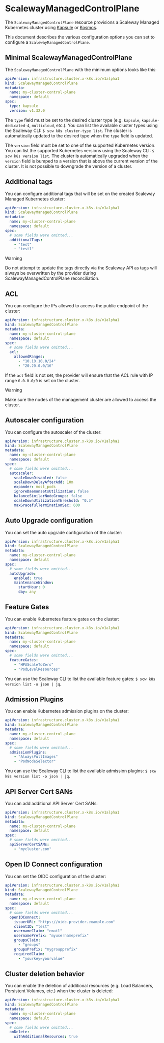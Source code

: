 # ScalewayManagedControlPlane

The `ScalewayManagedControlPlane` resource provisions a Scaleway Managed Kubernetes cluster
using [Kapsule](https://www.scaleway.com/en/kubernetes-kapsule/) or [Kosmos](https://www.scaleway.com/fr/kubernetes-kosmos/).

This document describes the various configuration options you can set to configure a `ScalewayManagedControlPlane`.

## Minimal ScalewayManagedControlPlane

The `ScalewayManagedControlPlane` with the minimum options looks like this:

```yaml
apiVersion: infrastructure.cluster.x-k8s.io/v1alpha1
kind: ScalewayManagedControlPlane
metadata:
  name: my-cluster-control-plane
  namespace: default
spec:
  type: kapsule
  version: v1.32.0
```

The `type` field must be set to the desired cluster type (e.g. `kapsule`, `kapsule-dedicated-4`, `multicloud`, etc.).
You can list the available cluster types using the Scaleway CLI: `$ scw k8s cluster-type list`.
The cluster is automatically updated to the desired type when the `type` field is updated.

The `version` field must be set to one of the supported Kubernetes version.
You can list the supported Kubernetes versions using the Scaleway CLI: `$ scw k8s version list`.
The cluster is automatically upgraded when the `version` field is bumped to a
version that is above the current version of the cluster. It is not possible to
downgrade the version of a cluster.

## Additional tags

You can configure additional tags that will be set on the created Scaleway Managed Kubernetes cluster:

```yaml
apiVersion: infrastructure.cluster.x-k8s.io/v1alpha1
kind: ScalewayManagedControlPlane
metadata:
  name: my-cluster-control-plane
  namespace: default
spec:
  # some fields were omitted...
  additionalTags:
    - "test"
    - "test1"
```

> [!WARNING]
> Do not attempt to update the tags directly via the Scaleway API as tags will always
> be overwritten by the provider during ScalewayManagedControlPlane reconciliation.

## ACL

You can configure the IPs allowed to access the public endpoint of the cluster:

```yaml
apiVersion: infrastructure.cluster.x-k8s.io/v1alpha1
kind: ScalewayManagedControlPlane
metadata:
  name: my-cluster-control-plane
  namespace: default
spec:
  # some fields were omitted...
  acl:
    allowedRanges:
      - "10.10.10.0/24"
      - "20.20.0.0/16"
```

If the `acl` field is not set, the provider will ensure that the ACL rule with
IP range `0.0.0.0/0` is set on the cluster.

> [!WARNING]
> Make sure the nodes of the management cluster are allowed to access the cluster.

## Autoscaler configuration

You can configure the autoscaler of the cluster:

```yaml
apiVersion: infrastructure.cluster.x-k8s.io/v1alpha1
kind: ScalewayManagedControlPlane
metadata:
  name: my-cluster-control-plane
  namespace: default
spec:
  # some fields were omitted...
  autoscaler:
    scaleDownDisabled: false
    scaleDownDelayAfterAdd: 10m
    expander: most_pods
    ignoreDaemonsetsUtilization: false
    balanceSimilarNodeGroups: false
    scaleDownUtilizationThreshold: "0.5"
    maxGracefulTerminationSec: 600
```

## Auto Upgrade configuration

You can set the auto upgrade configuration of the cluster:

```yaml
apiVersion: infrastructure.cluster.x-k8s.io/v1alpha1
kind: ScalewayManagedControlPlane
metadata:
  name: my-cluster-control-plane
  namespace: default
spec:
  # some fields were omitted...
  autoUpgrade:
    enabled: true
    maintenanceWindow:
      startHour: 0
      day: any
```

## Feature Gates

You can enable Kubernetes feature gates on the cluster:

```yaml
apiVersion: infrastructure.cluster.x-k8s.io/v1alpha1
kind: ScalewayManagedControlPlane
metadata:
  name: my-cluster-control-plane
  namespace: default
spec:
  # some fields were omitted...
  featureGates:
    - "HPAScaleToZero"
    - "PodLevelResources"
```

You can use the Scaleway CLI to list the available feature gates: `$ scw k8s version list -o json | jq`.

## Admission Plugins

You can enable Kubernetes admission plugins on the cluster:

```yaml
apiVersion: infrastructure.cluster.x-k8s.io/v1alpha1
kind: ScalewayManagedControlPlane
metadata:
  name: my-cluster-control-plane
  namespace: default
spec:
  # some fields were omitted...
  admissionPlugins:
    - "AlwaysPullImages"
    - "PodNodeSelector"
```

You can use the Scaleway CLI to list the available admission plugins: `$ scw k8s version list -o json | jq`.

## API Server Cert SANs

You can add additional API Server Cert SANs:

```yaml
apiVersion: infrastructure.cluster.x-k8s.io/v1alpha1
kind: ScalewayManagedControlPlane
metadata:
  name: my-cluster-control-plane
  namespace: default
spec:
  # some fields were omitted...
  apiServerCertSANs:
    - "mycluster.com"
```

## Open ID Connect configuration

You can set the OIDC configuration of the cluster:

```yaml
apiVersion: infrastructure.cluster.x-k8s.io/v1alpha1
kind: ScalewayManagedControlPlane
metadata:
  name: my-cluster-control-plane
  namespace: default
spec:
  # some fields were omitted...
  openIDConnect:
    issuerURL: "https://oidc-provider.example.com"
    clientID: "test"
    usernameClaim: "email"
    usernamePrefix: "myusernameprefix"
    groupsClaim:
      - "groups"
    groupsPrefix: "mygroupprefix"
    requiredClaim:
      - "yourkey=yourvalue"
```

## Cluster deletion behavior

You can enable the deletion of additional resources (e.g. Load Balancers, Persistent Volumes, etc.)
when the cluster is deleted:

```yaml
apiVersion: infrastructure.cluster.x-k8s.io/v1alpha1
kind: ScalewayManagedControlPlane
metadata:
  name: my-cluster-control-plane
  namespace: default
spec:
  # some fields were omitted...
  onDelete:
    withAdditionalResources: true
```
